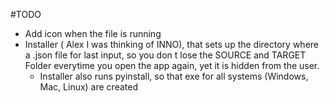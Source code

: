 #TODO

- Add icon when the file is running
- Installer ( <it>Alex</it> I was thinking of INNO), that sets up the directory where a .json file for last input, so you don t lose the SOURCE and TARGET Folder everytime you open the app again, yet it is hidden from the user.
  - Installer also runs pyinstall, so that exe for all systems (Windows, Mac, Linux) are created
